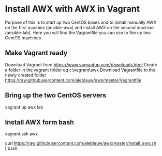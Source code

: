 # Install AWX with AWX in Vagrant
Purpose of this is to start up two CentOS boxes and to install manually AWX on the first machine (ansible-awx) and install AWX on the second machine (ansible-lab). Here you will find the Vagrantfile you can use to fire up two CentOS machines.

## Make Vagrant ready

Download Vagrant from https://www.vagrantup.com/downloads.html
Create a folder in the vagrant folder eq c:\vagrant\awx
Download Vagrantfile to the newly created folder https://raw.githubusercontent.com/aleblauw/awx/master/Vagrantfile

## Bring up the two CentOS servers

vagrant up awx lab

## Install AWX form bash
vagrant ssh awx

curl https://raw.githubusercontent.com/aleblauw/awx/master/install_awx.sh | bash 


